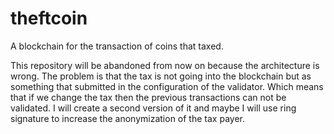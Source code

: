 # theftcoin
A blockchain for the transaction of coins that taxed.

This repository will be abandoned from now on because the architecture is wrong.
The problem is that the tax is not going into the blockchain but as something that submitted in the configuration of the validator.
Which means that if we change the tax then the previous transactions can not be validated. 
I will create a second version of it and maybe I will use ring signature to increase the anonymization of the tax payer.
